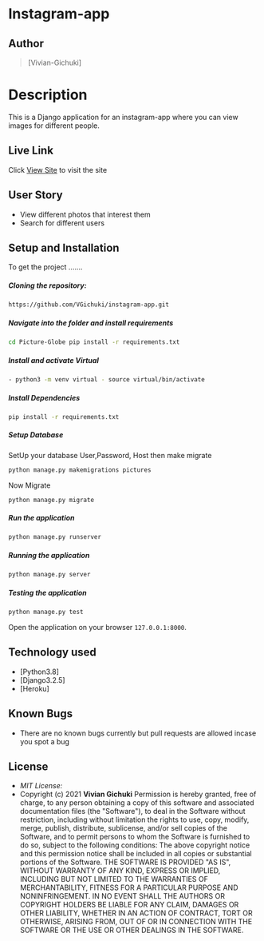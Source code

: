 # Instagram-app
## Author 
>[Vivian-Gichuki]
# Description 
This is a Django application for an instagram-app where you can view images for different people.
##  Live Link 
 Click [View Site](https://instagramapp20.herokuapp.com/)  to visit the site
## User Story 
* View different photos that interest them
* Search for different users
## Setup and Installation 
To get the project .......
##### Cloning the repository: 
 ```bash
https://github.com/VGichuki/instagram-app.git
```
##### Navigate into the folder and install requirements 
 ```bash
cd Picture-Globe pip install -r requirements.txt
```
##### Install and activate Virtual 
 ```bash
- python3 -m venv virtual - source virtual/bin/activate
```
##### Install Dependencies 
 ```bash
 pip install -r requirements.txt
```
##### Setup Database 
  SetUp your database User,Password, Host then make migrate
 ```bash
python manage.py makemigrations pictures
 ```
 Now Migrate
 ```bash
 python manage.py migrate
```
##### Run the application 
 ```bash
 python manage.py runserver
```
##### Running the application 
 ```bash
 python manage.py server
```
##### Testing the application 
 ```bash
 python manage.py test
```
Open the application on your browser `127.0.0.1:8000`.
## Technology used 
* [Python3.8]
* [Django3.2.5]
* [Heroku]
## Known Bugs
* There are no known bugs currently but pull requests are allowed incase you spot a bug
## License
* *MIT License:*
* Copyright (c) 2021 **Vivian Gichuki**
Permission is hereby granted, free of charge, to any person obtaining a copy of this software and associated documentation files (the "Software"), to deal in the Software without restriction, including without limitation the rights to use, copy, modify, merge, publish, distribute, sublicense, and/or sell copies of the Software, and to permit persons to whom the Software is furnished to do so, subject to the following conditions:
The above copyright notice and this permission notice shall be included in all copies or substantial portions of the Software.
THE SOFTWARE IS PROVIDED "AS IS", WITHOUT WARRANTY OF ANY KIND, EXPRESS OR IMPLIED, INCLUDING BUT NOT LIMITED TO THE WARRANTIES OF MERCHANTABILITY, FITNESS FOR A PARTICULAR PURPOSE AND NONINFRINGEMENT. IN NO EVENT SHALL THE AUTHORS OR COPYRIGHT HOLDERS BE LIABLE FOR ANY CLAIM, DAMAGES OR OTHER LIABILITY, WHETHER IN AN ACTION OF CONTRACT, TORT OR OTHERWISE, ARISING FROM, OUT OF OR IN CONNECTION WITH THE SOFTWARE OR THE USE OR OTHER DEALINGS IN THE SOFTWARE.
